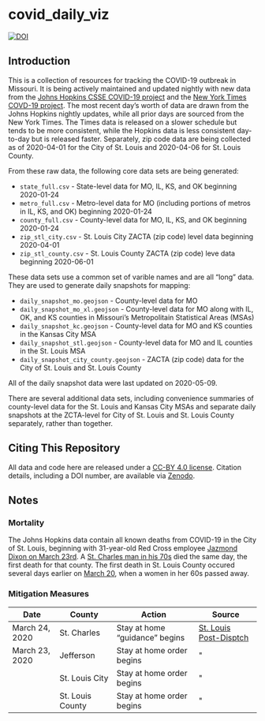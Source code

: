 covid\_daily\_viz
================

[![DOI](https://zenodo.org/badge/249867864.svg)](https://zenodo.org/badge/latestdoi/249867864)

## Introduction

This is a collection of resources for tracking the COVID-19 outbreak in
Missouri. It is being actively maintained and updated nightly with new
data from the [Johns Hopkins CSSE COVID-19
project](https://github.com/CSSEGISandData/COVID-19) and the [New York
Times COVD-19 project](https://github.com/nytimes/covid-19-data). The
most recent day’s worth of data are drawn from the Johns Hopkins nightly
updates, while all prior days are sourced from the New York Times. The
Times data is released on a slower schedule but tends to be more
consistent, while the Hopkins data is less consistent day-to-day but is
released faster. Separately, zip code data are being collected as of
2020-04-01 for the City of St. Louis and 2020-04-06 for St. Louis
County.

From these raw data, the following core data sets are being generated:

  - `state_full.csv` - State-level data for MO, IL, KS, and OK beginning
    2020-01-24
  - `metro_full.csv` - Metro-level data for MO (including portions of
    metros in IL, KS, and OK) beginning 2020-01-24
  - `county_full.csv` - County-level data for MO, IL, KS, and OK
    beginning 2020-01-24
  - `zip_stl_city.csv` - St. Louis City ZACTA (zip code) level data
    beginning 2020-04-01
  - `zip_stl_county.csv` - St. Louis County ZACTA (zip code) leve data
    beginning 2020-06-01

These data sets use a common set of varible names and are all “long”
data. They are used to generate daily snapshots for mapping:

  - `daily_snapshot_mo.geojson` - County-level data for MO
  - `daily_snapshot_mo_xl.geojson` - County-level data for MO along with
    IL, OK, and KS counties in Missouri’s Metropolitain Statistical
    Areas (MSAs)
  - `daily_snapshot_kc.geojson` - County-level data for MO and KS
    counties in the Kansas City MSA
  - `daily_snapshot_stl.geojson` - County-level data for MO and IL
    counties in the St. Louis MSA
  - `daily_snapshot_city_county.geojson` - ZACTA (zip code) data for the
    City of St. Louis and St. Louis County

All of the daily snapshot data were last updated on 2020-05-09.

There are several additional data sets, including convenience summaries
of county-level data for the St. Louis and Kansas City MSAs and separate
daily snapshots at the ZCTA-level for City of St. Louis and St. Louis
County separately, rather than together.

## Citing This Repository

All data and code here are released under a [CC-BY 4.0
license](LICENSE). Citation details, including a DOI number, are
available via [Zenodo](https://zenodo.org/badge/latestdoi/249867864).

## Notes

### Mortality

The Johns Hopkins data contain all known deaths from COVID-19 in the
City of St. Louis, beginning with 31-year-old Red Cross employee
[Jazmond Dixon on
March 23rd](https://www.kmov.com/news/jazmond-dixon-city-s-first-covid--death-was-hardworking/article_e1ce066a-6d3a-11ea-9780-cf42a4d49ace.html).
A [St. Charles man in
his 70s](https://www.stltoday.com/news/local/metro/live-stl-area-coronavirus-updates-march-here-s-what-we/article_a286c517-46b2-5ac4-ac65-26ff7756aca1.html)
died the same day, the first death for that county. The first death in
St. Louis County occured several days earlier on
[March 20](https://www.stltoday.com/news/local/metro/live-stl-area-coronavirus-updates-march-here-s-what-we/article_183103d8-d6ed-5f64-8f0d-a990479266b5.html),
when a women in her 60s passed away.

### Mitigation Measures

| Date           | County           | Action                         | Source                                                                                                                                                                       |
| -------------- | ---------------- | ------------------------------ | ---------------------------------------------------------------------------------------------------------------------------------------------------------------------------- |
| March 24, 2020 | St. Charles      | Stay at home “guidance” begins | [St. Louis Post-Disptch](https://www.stltoday.com/news/local/metro/live-stl-area-coronavirus-updates-march-here-s-what-we/article_a286c517-46b2-5ac4-ac65-26ff7756aca1.html) |
| March 23, 2020 | Jefferson        | Stay at home order begins      | "                                                                                                                                                                            |
|                | St. Louis City   | Stay at home order begins      | "                                                                                                                                                                            |
|                | St. Louis County | Stay at home order begins      | "                                                                                                                                                                            |
